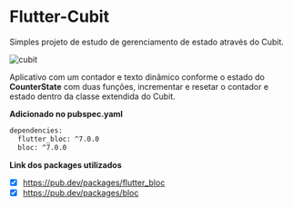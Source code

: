 # Flutter-Cubit
Simples projeto de estudo de gerenciamento de estado através do Cubit.

![cubit](https://user-images.githubusercontent.com/37723303/114795333-abd3b180-9d64-11eb-8c5b-d61ab13806ef.jpg)

Aplicativo com um contador e texto dinâmico conforme o estado do **CounterState** com duas funções, incrementar e resetar o contador e estado dentro da classe extendida do Cubit.

**Adicionado no pubspec.yaml**
```bash
dependencies:
  flutter_bloc: ^7.0.0
  bloc: ^7.0.0
```
**Link dos packages utilizados**
- [x] https://pub.dev/packages/flutter_bloc
- [x] https://pub.dev/packages/bloc
